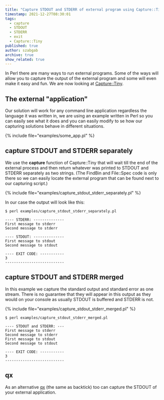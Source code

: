 ```yaml
---
title: "Capture STDOUT and STDERR of external program using Capture::Tiny"
timestamp: 2021-12-27T08:30:01
tags:
  - capture
  - STDOUT
  - STDERR
  - exit
  - Capture::Tiny
published: true
author: szabgab
archive: true
show_related: true
---
```



In Perl there are many ways to run external programs. Some of the ways will allow you to capture the output of the external program
and some will even make it easy and fun. We are now looking at [Capture::Tiny](https://metacpan.org/pod/Capture::Tiny).


## The external "application"

Our solution will work for any command line application regardless the language it was written in, we are using an example written in Perl
so you can easily see what it does and you can easily modify to se how our capturing solutions behave in different situations.

{% include file="examples/some_app.pl" %}


## capture STDOUT and STDERR separately

We use the **capture** function of Capture::Tiny that will wait till the end of the external process and then return whatever was printed
to STDOUT and STDERR separately as two strings. (The FindBin and File::Spec code is only there so we can easily locate the external program
that can be found next to our capturing script.)

{% include file="examples/capture_stdout_stderr_separately.pl" %}

In our case the output will look like this:

```
$ perl examples/capture_stdout_stderr_separately.pl

---- STDERR: --------------
First message to stderr
Second message to stderr

---- STDOUT: --------------
First message to stdout
Second message to stdout

---- EXIT CODE: -----------
3
---------------------------
```

## capture STDOUT and STDERR merged

In this example we capture the standard output and standard error as one stream. There is no guarantee that they will appear in this output as
they would on your console as usually STDOUT is buffered and STDERR is not.

{% include file="examples/capture_stdout_stderr_merged.pl" %}


```
$ perl examples/capture_stdout_stderr_merged.pl

---- STDOUT and STDERR: ---
First message to stderr
Second message to stderr
First message to stdout
Second message to stdout

---- EXIT CODE: -----------
3
---------------------------
```


## qx

As an alternative [qx](/qx) (the same as backtick) too can capture the STDOUT of your external application.

